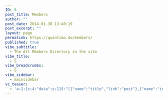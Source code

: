 ```yaml
---
ID: 8
post_title: Members
author: ""
post_date: 2014-01-30 13:40:19
post_excerpt: ""
layout: page
permalink: https://quantimo.do/members/
published: true
vibe_subtitle:
  - The All Members Directory in the site
vibe_title:
  - S
vibe_breadcrumbs:
  - S
vibe_sidebar:
  - mainsidebar
vc_teaser:
  - 'a:2:{s:4:"data";s:115:"[{"name":"title","link":"post"},{"name":"image","image":"featured","link":"none"},{"name":"text","mode":"excerpt"}]";s:7:"bgcolor";s:0:"";}'
---
```

